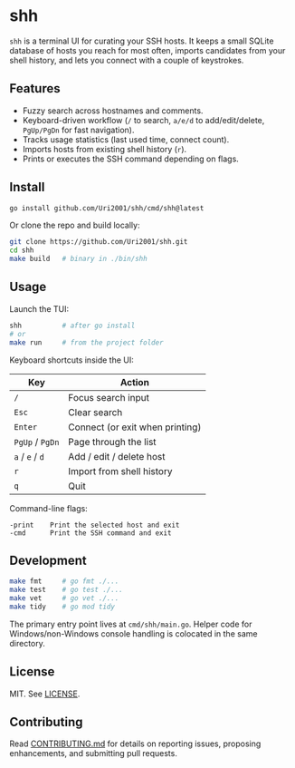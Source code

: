 # shh

`shh` is a terminal UI for curating your SSH hosts. It keeps a small SQLite database of hosts you reach for most often, imports candidates from your shell history, and lets you connect with a couple of keystrokes.

## Features

- Fuzzy search across hostnames and comments.
- Keyboard-driven workflow (`/` to search, `a/e/d` to add/edit/delete, `PgUp/PgDn` for fast navigation).
- Tracks usage statistics (last used time, connect count).
- Imports hosts from existing shell history (`r`).
- Prints or executes the SSH command depending on flags.

## Install

```bash
go install github.com/Uri2001/shh/cmd/shh@latest
```

Or clone the repo and build locally:

```bash
git clone https://github.com/Uri2001/shh.git
cd shh
make build   # binary in ./bin/shh
```

## Usage

Launch the TUI:

```bash
shh          # after go install
# or
make run     # from the project folder
```

Keyboard shortcuts inside the UI:

| Key                  | Action                              |
|----------------------|-------------------------------------|
| `/`                  | Focus search input                  |
| `Esc`                | Clear search                        |
| `Enter`              | Connect (or exit when printing)     |
| `PgUp` / `PgDn`      | Page through the list               |
| `a` / `e` / `d`      | Add / edit / delete host            |
| `r`                  | Import from shell history           |
| `q`                  | Quit                                |

Command-line flags:

```
-print    Print the selected host and exit
-cmd      Print the SSH command and exit
```

## Development

```bash
make fmt     # go fmt ./...
make test    # go test ./...
make vet     # go vet ./...
make tidy    # go mod tidy
```

The primary entry point lives at `cmd/shh/main.go`. Helper code for Windows/non-Windows console handling is colocated in the same directory.

## License

MIT. See [LICENSE](LICENSE).

## Contributing

Read [CONTRIBUTING.md](CONTRIBUTING.md) for details on reporting issues, proposing enhancements, and submitting pull requests.
